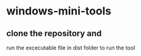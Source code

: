 # windows-mini-tools
## clone the repository and 
run the excecutable file in dist folder to run the tool


